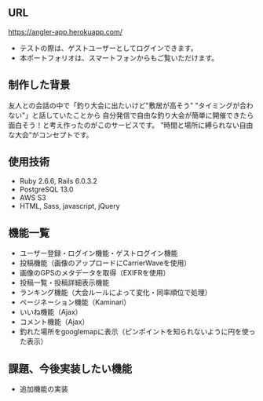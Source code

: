## URL
https://angler-app.herokuapp.com/

* テストの際は、ゲストユーザーとしてログインできます。
* 本ポートフォリオは、スマートフォンからもご覧いただけます。

## 制作した背景

友人との会話の中で「釣り大会に出たいけど"敷居が高そう" "タイミングが合わない"」と話していたことから
自分発信で自由な釣り大会が簡単に開催できたら面白そう！と考え作ったのがこのサービスです。
”時間と場所に縛られない自由な大会”がコンセプトです。


## 使用技術
* Ruby 2.6.6, Rails 6.0.3.2
* PostgreSQL 13.0
* AWS S3
* HTML, Sass, javascript, jQuery


## 機能一覧
* ユーザー登録・ログイン機能・ゲストログイン機能
* 投稿機能（画像のアップロードにCarrierWaveを使用）
* 画像のGPSのメタデータを取得（EXIFRを使用）
* 投稿一覧・投稿詳細表示機能
* ランキング機能（大会ルールによって変化・同率順位で処理）
* ページネーション機能（Kaminari）
* いいね機能（Ajax）
* コメント機能（Ajax）
* 釣れた場所をgooglemapに表示（ピンポイントを知られないように円を使った表示）


## 課題、今後実装したい機能
* 追加機能の実装